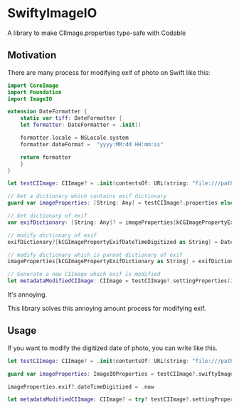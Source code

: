 # SwiftyImageIO
A library to make CIImage.properties type-safe with Codable

## Motivation

There are many process for modifying exif of photo on Swift like this:

```swift
import CoreImage
import Foundation
import ImageIO

extension DateFormatter {
    static var tiff: DateFormatter {
	let formatter: DateFormatter = .init()

	formatter.locale = NSLocale.system
	formatter.dateFormat =  "yyyy:MM:dd HH:mm:ss"

	return formatter
    }
}

let testCIImage: CIImage? = .init(contentsOf: URL(string: "file:///path/to/image"))

// Get a dictionary which contains exif dictionary
guard var imageProperties: [String: Any] = testCIImage?.properties else { return }

// Get dictionary of exif
var exifDictionary: [String: Any]? = imageProperties[kCGImagePropertyExifDictionary as String] as? [String: Any]

// modify dictionary of exif
exifDictionary?[kCGImagePropertyExifDateTimeDigitized as String] = DateFormatter.tiff.date(from: .now)

// modify dictionary which is parent dictionary of exif
imageProperties[kCGImagePropertyExifDictionary as String] = exifDictionary

// Generate a new CIImage which exif is modified
let metadataModifiedCIImage: CIImage = testCIImage?.settingProperties(imageProperties)
```

It's annoying.

This library solves this annoying amount process for modifying exif.


## Usage

If you want to modify the digitized date of photo, you can write like this.

```swift
let testCIImage: CIImage? = .init(contentsOf: URL(string: "file:///path/to/image"))

guard var imageProperties: ImageIOProperties = testCIImage?.swiftyImageProperties else { return }

imageProperties.exif?.dateTimeDigitized = .now

let metadataModifiedCIImage: CIImage? = try? testCIImage?.settingProperties(imageProperties)
```
